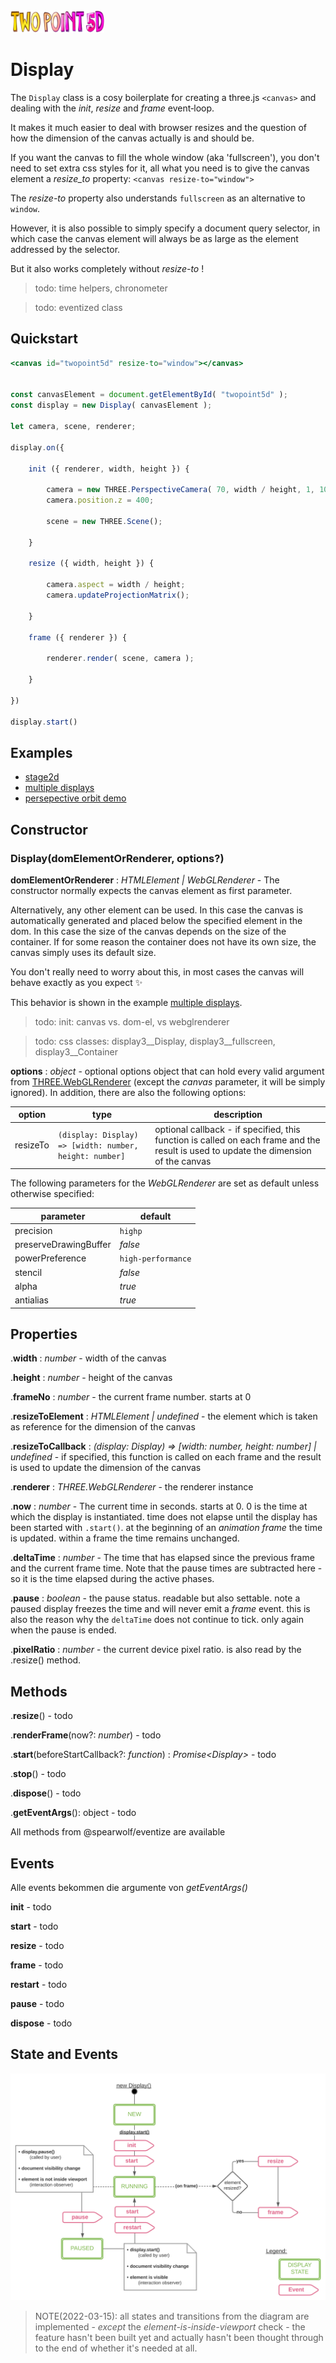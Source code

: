<img width="150" src="twopoint5d-700x168.png">

# Display

The `Display` class is a cosy boilerplate for creating a three.js `<canvas>` and dealing with the _init_, _resize_ and _frame_ event&#x2011;loop.

It makes it much easier to deal with browser resizes and the question of how the dimension of the canvas actually is and should be.

If you want the canvas to fill the whole window (aka 'fullscreen'), you don't need to
set extra css styles for it, all what you need is to give the canvas element a
_resize_to_ property: `<canvas resize-to="window">`

The _resize-to_ property also understands `fullscreen` as an alternative to `window`.

However, it is also possible to simply specify a document query selector, in which case the canvas element will always be as large as the element addressed by the selector.

But it also works completely without _resize-to_ !

> todo: time helpers, chronometer

> todo: eventized class


## Quickstart

```jsx
<canvas id="twopoint5d" resize-to="window"></canvas>


const canvasElement = document.getElementById( "twopoint5d" );
const display = new Display( canvasElement );

let camera, scene, renderer;

display.on({

    init ({ renderer, width, height }) {

        camera = new THREE.PerspectiveCamera( 70, width / height, 1, 1000 );
        camera.position.z = 400;

        scene = new THREE.Scene();

    }

    resize ({ width, height }) {

        camera.aspect = width / height;
        camera.updateProjectionMatrix();

    }

    frame ({ renderer }) {

        renderer.render( scene, camera );

    }

})

display.start()

```


## Examples

- [stage2d](../examples/vanilla/stage2d.html)
- [multiple displays](../examples/vanilla/display.html)
- [persepective orbit demo](../examples/vanilla/jsm/display/PerspectiveOrbitDemo.js)


## Constructor

### Display(domElementOrRenderer, options?)

**domElementOrRenderer** : _HTMLElement | WebGLRenderer_ - The constructor normally expects the canvas element as first parameter.

Alternatively, any other element can be used. In this case the canvas is automatically generated and placed below the specified element in the dom. In this case the size of the canvas depends on the size of the container. If for some reason the container does not have its own size, the canvas simply uses its default size.

You don't really need to worry about this, in most cases the canvas will behave exactly as you expect :sparkles:

This behavior is shown in the example [multiple displays](../examples/vanilla/display.html).

> todo: init: canvas vs. dom-el, vs webglrenderer

> todo: css classes: display3\_\_Display, display3\_\_fullscreen, display3\_\_Container


**options** : _object_ - optional options object that can hold every valid argument from [THREE.WebGLRenderer](https://threejs.org/docs/index.html?q=webglre#api/en/renderers/WebGLRenderer) (except the _canvas_ parameter, it will be simply ignored).
In addition, there are also the following options:

| option | type | description |
|--------|------|-------------|
| resizeTo | `(display: Display) => [width: number, height: number]` | optional callback - if specified, this function is called on each frame and the result is used to update the dimension of the canvas |

The following parameters for the _WebGLRenderer_ are set as default unless otherwise specified:

| parameter | default |
|-----------|---------|
| precision | `highp` |
| preserveDrawingBuffer | _false_ |
| powerPreference | `high-performance` |
| stencil | _false_ |
| alpha | _true_ |
| antialias | _true_ |


## Properties

.__width__ : _number_ - width of the canvas

.__height__ : _number_ - height of the canvas

.__frameNo__ : _number_ - the current frame number. starts at 0

.__resizeToElement__ : _HTMLElement | undefined_ - the element which is taken as reference for the dimension of the canvas

.__resizeToCallback__ : _(display: Display) => [width: number, height: number] | undefined_ - if specified, this function is called on each frame and the result is used to update the dimension of the canvas

.__renderer__ : _THREE.WebGLRenderer_ - the renderer instance

.__now__ : _number_ - The current time in seconds. starts at 0. 0 is the time at which the display is instantiated. time does not elapse until the display has been started with `.start()`. at the beginning of an _animation frame_ the time is updated. within a frame the time remains unchanged.

.__deltaTime__ : _number_ - The time that has elapsed since the previous frame and the current frame time. Note that the pause times are subtracted here - so it is the time elapsed during the active phases.

.__pause__ : _boolean_ - the pause status. readable but also settable. note a paused display freezes the time and will never emit a _frame_ event. this is also the reason why the `deltaTime` does not continue to tick. only again when the pause is ended.

.__pixelRatio__ : _number_ - the current device pixel ratio. is also read by the .resize() method.

## Methods

.__resize__() - todo

.__renderFrame__(now?: _number_) - todo

.__start__(beforeStartCallback?: _function_) : _Promise&lt;Display&gt;_ - todo

.__stop__() - todo

.__dispose__() - todo

.__getEventArgs__(): object - todo


All methods from @spearwolf/eventize are available


## Events

Alle events bekommen die argumente von _getEventArgs()_

__init__ - todo

__start__ - todo

__resize__ - todo

__frame__ - todo

__restart__ - todo

__pause__ - todo

__dispose__ - todo


## State and Events

![Display state and events](./display/display-state-and-events.svg)

> NOTE(2022-03-15): all states and transitions from the diagram are implemented -
_except_ the _element-is-inside-viewport_ check -
the feature hasn't been built yet and actually hasn't been thought through to the end of whether it's needed at all.

